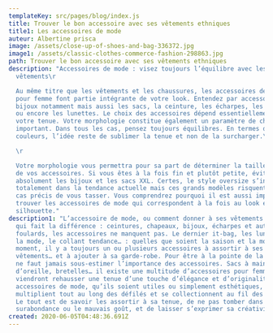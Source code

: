 ```yaml
---
templateKey: src/pages/blog/index.js
title: Trouver le bon accessoire avec ses vêtements ethniques
title1: Les accessoires de mode
auteur: Albertine prisca
image: /assets/close-up-of-shoes-and-bag-336372.jpg
image1: /assets/classic-clothes-commerce-fashion-298863.jpg
path: Trouver le bon accessoire avec ses vêtements ethniques
description: "Accessoires de mode : visez toujours l’équilibre avec les
  vêtements\r

  Au même titre que les vêtements et les chaussures, les accessoires de mode
  pour femme font partie intégrante de votre look. Entendez par accessoires les
  bijoux notamment mais aussi les sacs, la ceinture, les écharpes, les chapeaux
  ou encore les lunettes. Le choix des accessoires dépend essentiellement de
  votre tenue. Votre morphologie constitue également un paramètre de choix
  important. Dans tous les cas, pensez toujours équilibres. En termes de
  couleurs, l’idée reste de sublimer la tenue et non de la surcharger.\r

  \r

  Votre morphologie vous permettra pour sa part de déterminer la taille idéale
  de vos accessoires. Si vous êtes à la fois fin et plutôt petite, évitez
  absolument les bijoux et les sacs XXL. Certes, le style oversize s’inscrit
  totalement dans la tendance actuelle mais ces grands modèles risquent dans ce
  cas précis de vous tasser. Vous comprendrez pourquoi il est aussi important de
  trouver les accessoires de mode qui correspondent à la fois au look et à la
  silhouette."
description1: "L’accessoire de mode, ou comment donner à ses vêtements le détail
  qui fait la différence : ceintures, chapeaux, bijoux, écharpes et autres
  foulards, les accessoires ne manquent pas. Le dernier it-bag, les lunettes à
  la mode, le collant tendance… : quelles que soient la saison et la mode du
  moment, il y a toujours un ou plusieurs accessoires à assortir à ses
  vêtements… et à ajouter à sa garde-robe. Pour être à la pointe de la mode, il
  ne faut jamais sous-estimer l’importance des accessoires. Sacs à main, boucles
  d’oreille, bretelles… il existe une multitude d’accessoires pour femme qui
  viendront rehausser une tenue d’une touche d’élégance et d’originalité. Les
  accessoires de mode, qu’ils soient utiles ou simplement esthétiques, se
  multiplient tout au long des défilés et se collectionnent au fil des saisons.
  Le tout est de savoir les assortir à sa tenue, de ne pas tomber dans la
  surabondance ou le mauvais goût, et de laisser s’exprimer sa créativité."
created: 2020-06-05T04:48:36.691Z
---
```

